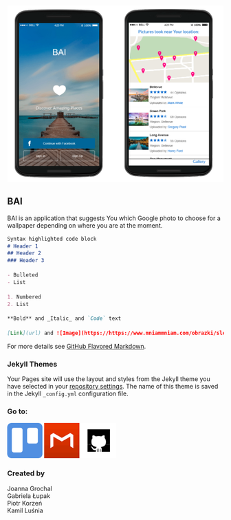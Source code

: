 ![Image](https://github.com/lusniak/bai/blob/master/docs/bai_page2.png?raw=true)

## BAI

BAI is an application that suggests You which Google photo to choose for a wallpaper depending on where you are at the moment.

```markdown
Syntax highlighted code block
# Header 1
## Header 2
### Header 3

- Bulleted
- List

1. Numbered
2. List

**Bold** and _Italic_ and `Code` text

[Link](url) and ![Image](https://https://www.mniammniam.com/obrazki/sledz_chlopsku.jpg)
```

For more details see [GitHub Flavored Markdown](https://guides.github.com/features/mastering-markdown/).

### Jekyll Themes

Your Pages site will use the layout and styles from the Jekyll theme you have selected in your [repository settings](https://github.com/programming-liftoff/hello-world/settings). The name of this theme is saved in the Jekyll `_config.yml` configuration file.
### Go to:

<a href="https://trello.com/baiprojekt1"><img src="trellosquare.png" style="width:82px; height:82px" title="Trello" alt="Trello"></a>
<a href="https://trello.com/baiprojekt1"><img src="mockplussquare.png" style="width:82px; height:82px" title="Trello" alt="Trello"></a>
<a href="https://trello.com/baiprojekt1"><img src="githubsquare.png" style="width:82px; height:82px" title="Trello" alt="Trello"></a>



### Created by

Joanna Grochal<br/>
Gabriela Łupak<br/>
Piotr Korzeń<br/>
Kamil Luśnia
